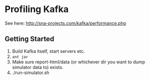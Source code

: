 # Profiling Kafka #

See here: http://sna-projects.com/kafka/performance.php

## Getting Started ##

1. Build Kafka itself, start servers etc.
2. `ant jar`
3. Make sure report-html/data (or whichever dir you want to dump simulator data to) exists.
4. ./run-simulator.sh
